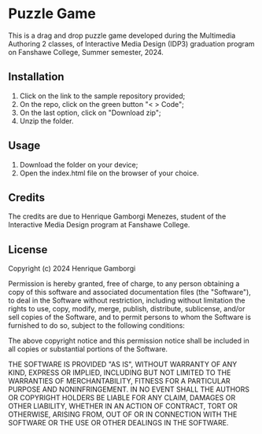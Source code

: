 # Puzzle Game

This is a drag and drop puzzle game developed during the Multimedia Authoring 2 classes, of Interactive Media Design (IDP3) graduation program on Fanshawe College, Summer semester, 2024.

## Installation
1. Click on the link to the sample repository provided;
2. On the repo, click on the green button "< > Code";
3. On the last option, click on "Download zip";
4. Unzip the folder.

## Usage
1. Download the folder on your device;
2. Open the index.html file on the browser of your choice.

## Credits
The credits are due to Henrique Gamborgi Menezes, student of the Interactive Media Design program at Fanshawe College.

## License
Copyright (c) 2024 Henrique Gamborgi

Permission is hereby granted, free of charge, to any person obtaining a copy of this software and associated documentation files (the "Software"), to deal in the Software without restriction, including without limitation the rights to use, copy, modify, merge, publish, distribute, sublicense, and/or sell copies of the Software, and to permit persons to whom the Software is furnished to do so, subject to the following conditions:

The above copyright notice and this permission notice shall be included in all copies or substantial portions of the Software.

THE SOFTWARE IS PROVIDED "AS IS", WITHOUT WARRANTY OF ANY KIND, EXPRESS OR IMPLIED, INCLUDING BUT NOT LIMITED TO THE WARRANTIES OF MERCHANTABILITY, FITNESS FOR A PARTICULAR PURPOSE AND NONINFRINGEMENT. IN NO EVENT SHALL THE AUTHORS OR COPYRIGHT HOLDERS BE LIABLE FOR ANY CLAIM, DAMAGES OR OTHER LIABILITY, WHETHER IN AN ACTION OF CONTRACT, TORT OR OTHERWISE, ARISING FROM, OUT OF OR IN CONNECTION WITH THE SOFTWARE OR THE USE OR OTHER DEALINGS IN THE SOFTWARE.